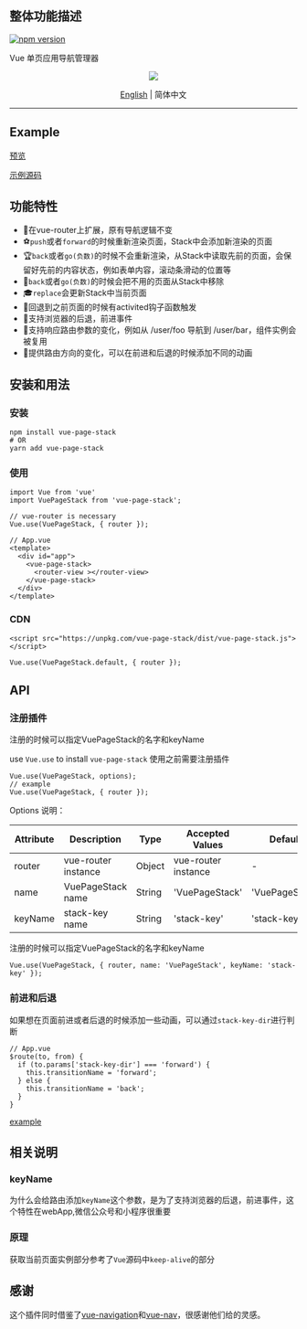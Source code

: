 ## 整体功能描述

[![npm version](https://badge.fury.io/js/vue-page-stack.svg)](https://badge.fury.io/js/vue-page-stack)

Vue 单页应用导航管理器

<div align="center">
  <img src="https://i.loli.net/2019/06/04/5cf64c9ea1f1d71714.gif">

  [English](./CHANGELOG.md) | 简体中文
</div>

---

## Example

[预览](https://hezhongfeng.github.io/vue-page-stack-example/)

[示例源码](https://github.com/hezhongfeng/vue-page-stack-example)

## 功能特性

- 🐉在vue-router上扩展，原有导航逻辑不变
- ⚽`push`或者`forward`的时候重新渲染页面，Stack中会添加新渲染的页面
- 🏆`back`或者`go(负数)`的时候不会重新渲染，从Stack中读取先前的页面，会保留好先前的内容状态，例如表单内容，滚动条滑动的位置等
- 🏈`back`或者`go(负数)`的时候会把不用的页面从Stack中移除
- 🎓`replace`会更新Stack中当前页面
- 🎉回退到之前页面的时候有activited钩子函数触发
- 🚀支持浏览器的后退，前进事件
- 🍕支持响应路由参数的变化，例如从 /user/foo 导航到 /user/bar，组件实例会被复用
- 🐰提供路由方向的变化，可以在前进和后退的时候添加不同的动画

## 安装和用法

### 安装

```
npm install vue-page-stack
# OR
yarn add vue-page-stack
```

### 使用


```
import Vue from 'vue'
import VuePageStack from 'vue-page-stack';

// vue-router is necessary
Vue.use(VuePageStack, { router }); 
```

```
// App.vue
<template>
  <div id="app">
    <vue-page-stack>
      <router-view ></router-view>
    </vue-page-stack>
  </div>
</template>
```

### CDN
```
<script src="https://unpkg.com/vue-page-stack/dist/vue-page-stack.js"></script>
```

```
Vue.use(VuePageStack.default, { router });
```


## API

### 注册插件

注册的时候可以指定VuePageStack的名字和keyName


use `Vue.use` to install `vue-page-stack`
使用之前需要注册插件
```
Vue.use(VuePageStack, options);
// example
Vue.use(VuePageStack, { router });
```

Options 说明：

Attribute | Description | Type | Accepted Values | Default
---|---|---|---|---
router | vue-router instance | Object | vue-router instance | -
name | VuePageStack name | String | 'VuePageStack' | 'VuePageStack'
keyName | stack-key name | String | 'stack-key' | 'stack-key'

注册的时候可以指定VuePageStack的名字和keyName
```
Vue.use(VuePageStack, { router, name: 'VuePageStack', keyName: 'stack-key' });
```
### 前进和后退

如果想在页面前进或者后退的时候添加一些动画，可以通过`stack-key-dir`进行判断

```
// App.vue
$route(to, from) {
  if (to.params['stack-key-dir'] === 'forward') {
    this.transitionName = 'forward';
  } else {
    this.transitionName = 'back';
  }
}
```
[example](https://github.com/hezhongfeng/vue-page-stack-example/blob/master/src/App.vue)


## 相关说明

### keyName
为什么会给路由添加`keyName`这个参数，是为了支持浏览器的后退，前进事件，这个特性在webApp,微信公众号和小程序很重要

### 原理
获取当前页面实例部分参考了`Vue`源码中`keep-alive`的部分

## 感谢
这个插件同时借鉴了[vue-navigation](https://github.com/zack24q/vue-navigation)和[vue-nav](https://github.com/nearspears/vue-nav)，很感谢他们给的灵感。
